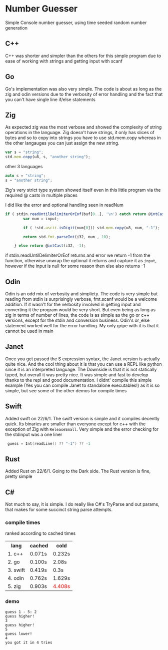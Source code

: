 # Number Guesser
Simple Console number guesser, using time seeded random number generation

## C++
C++ was shorter and simpler than the others for this simple program due to ease of working with strings and getting input with scanf
## Go
Go's implementation was also very simple. The code is about as long as the zig and odin versions due to the verbosity of error handling and the fact that you can't have single line if/else statements
## Zig
As expected zig was the most verbose and showed the complexity of string operations in the language. Zig doesn't have strings, it only has slices of bytes and so to copy into strings you have to use std.mem.copy whereas in the other langauges you can just assign the new string.
```js
var s = "string";
std.mem.copy(u8, s, "another string");
```
other 3 languages
```c++
auto s = "string";
s = "another string";
```
Zig's very strict type system showed itself even in this little program via the required @ casts in multiple places

I did like the error and optional handling seen in readNum
```js
if ( stdin.readUntilDelimiterOrEof(buf[0..], '\n') catch return @intCast(i32,-1) ) | input |  {
        var num = input;

        if ( !std.ascii.isDigit(num[0])) std.mem.copy(u8, num, "-1");

        return std.fmt.parseInt(i32, num , 10);

    } else return @intCast(i32, -1);
```
if stdin.readUntilDelimiterOrEof returns and error we return -1 from the function, otherwise unwrap the optional it returns and capture it as `input`, however if the input is null for some reason then else also returns -1

## Odin
Odin is an odd mix of verbosity and simplicty. The code is very simple but reading from stdin is surprisingly verbose, fmt.scanf would be a welcome addition. If it wasn't for the verbosity involved in getting input and converting it the program would be very short. But even being as long as zig in terms of number of lines, the code is as simple as the go or c++ versions, except for the stdin and conversion business. Odin's or_else statement worked well for the error handling. My only gripe with it is that it cannot be used in main

## Janet
Once you get passed the S expression syntax, the Janet version is actually quite nice. And the cool thing about it is that you can use a REPL like python since it is an interpreted language. The Downside is that it is not statically typed, but overall it was pretty nice. It was simple and fast to develop thanks to the repl and good documentation. I didnt' compile this simple example (Yes you can compile Janet to standalone executables!) as it is so simple, but see some of the other demos for compile times

## Swift
Added swift on 22/6/1. The swift version is simple and it compiles decently quick. Its binaries are smaller than everyone except for c++ with the exception of Zig with `ReleaseSmall`. Very simple and the error checking for the stdinput was a one liner 
```swift
 guess = Int(readLine() ?? "-1") ?? -1
 ```
## Rust
Added Rust on 22/6/1. Going to the Dark side. The Rust version is fine, pretty simple
## C#
Not much to say, it is simple. I do really like C#'s TryParse and out params, that makes for some succinct string parse attempts.
### compile times
ranked according to cached times
<table>
    <th>lang</th>
    <th>cached</th>
    <th>cold</th>
    <tr>
        <td>1. c++</td> 
        <td>0.071s</td>
        <td>0.232s</td>
    </tr>
    <tr>
        <td>2. go</td> 
        <td>0.100s</td>
        <td>2.08s</td>
    </tr>
    <tr>
        <td>3. swift</td> 
        <td>0.419s</td>
        <td>0.3s</td>
    </tr>
    <tr>
        <td>4. odin</td> 
        <td>0.762s</td>
        <td>1.629s</td>
    </tr>
    <tr>
        <td>5. zig</td> 
        <td>0.903s</td>
        <td style="color:red">4.408s</td>
    </tr>
</table>

### demo
```
guess 1 - 5: 2
guess higher!
3
guess higher!
5
guess lower!
4
you got it in 4 tries
```